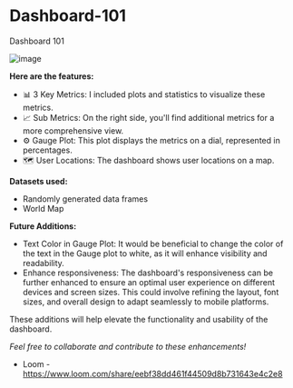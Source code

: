 # Dashboard-101
Dashboard 101

![image](https://github.com/Appsilon/Dashboard-101/assets/11299574/88211b1e-3254-4bad-b816-169d2bb3024f)

**Here are the features:**
- :bar_chart: 3 Key Metrics: I included plots and statistics to visualize these metrics.
- :chart_with_upwards_trend: Sub Metrics: On the right side, you'll find additional metrics for a more comprehensive view.
- :gear: Gauge Plot: This plot displays the metrics on a dial, represented in percentages.
- :world_map: User Locations: The dashboard shows user locations on a map.

**Datasets used:**
- Randomly generated data frames
- World Map

**Future Additions:**
- Text Color in Gauge Plot: It would be beneficial to change the color of the text in the Gauge plot to white, as it will enhance visibility and readability.
- Enhance responsiveness: The dashboard's responsiveness can be further enhanced to ensure an optimal user experience on different devices and screen sizes. This could involve refining the layout, font sizes, and overall design to adapt seamlessly to mobile platforms.

These additions will help elevate the functionality and usability of the dashboard. 

_Feel free to collaborate and contribute to these enhancements!_

- Loom - https://www.loom.com/share/eebf38dd461f44509d8b731643e4c2e8
